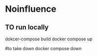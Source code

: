 # Noinfluence
## TO run locally
dokcer-compose build
docker compose up

#to take down
docker compose down
